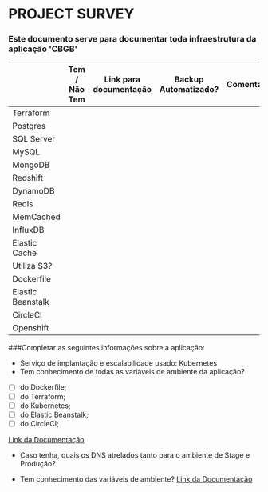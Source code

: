 # **PROJECT SURVEY**

### Este documento serve para documentar toda infraestrutura da aplicação 'CBGB'

|                   | Tem / Não Tem | Link para documentação                                                | Backup Automatizado? | Comentário |
|-------------------|---------------|-----------------------------------------------------------------------|----------------------|------------|
| Terraform         |               |                                                                       |                      |            |
| Postgres          |               |                                                                       |                      |            |
| SQL Server        |               |                                                                       |                      |            |
| MySQL             |               |                                                                       |                      |            |
| MongoDB           |               |                                                                       |                      |            |
| Redshift          |               |                                                                       |                      |            |
| DynamoDB          |               |                                                                       |                      |            |
| Redis             |               |                                                                       |                      |            |
| MemCached         |               |                                                                       |                      |            |
| InfluxDB          |               |                                                                       |                      |            |
| Elastic Cache     |               |                                                                       |                      |            |
| Utiliza S3?       |               |                                                                       |                      |            |
| Dockerfile        |               |                                                                       |                      |            |
| Elastic Beanstalk |               |                                                                       |                      |            |
| CircleCI          |               |                                                                       |                      |            |
| Openshift         |               |                                                                       |                      |            |

###Completar as seguintes informações sobre a aplicação:

* Serviço de implantação e escalabilidade usado: Kubernetes
* Tem conhecimento de todas as variáveis de ambiente da aplicação? 
- [ ] do Dockerfile;
- [ ] do Terraform;
- [ ] do Kubernetes;
- [ ] do Elastic Beanstalk;
- [ ] do CircleCI;

 [Link da Documentação](https://exemplo.com.br)

 * Caso tenha, quais os DNS atrelados tanto para o ambiente de Stage e Produção? 

* Tem conhecimento das variáveis de ambiente? 
[Link da Documentação](https://exemplo.com.br)